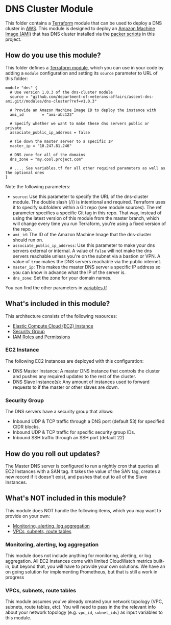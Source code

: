 # DNS Cluster Module
This folder contains a [Terraform](https://www.terraform.io/) module that can be used to deploy a DNS cluster in [AWS](https://aws.amazon.com/). This module is designed to deploy an [Amazon Machine Image (AMI)](https://docs.aws.amazon.com/AWSEC2/latest/UserGuide/AMIs.html) that has DNS cluster installed via the [packer scripts](https://github.com/department-of-veterans-affairs/ascent-dns-ami/tree/master/packer) in this project.

## How do you use this module?
This folder defines a [Terraform module](https://www.terraform.io/docs/modules/usage.html), which you can use in your code by adding a `module` configuration and setting its `source` parameter to URL of this folder:

```
module "dns" {
  # Use version 1.0.3 of the dns-cluster module
  source = "github.com/department-of-veterans-affairs/ascent-dns-ami.git//modules/dns-cluster?ref=v1.0.3"

  # Provide an Amazon Machine Image ID to deploy the instance with
  ami_id        = "ami-abc123"

  # Specify whether we want to make these dns servers public or private
  associate_public_ip_address = false

  # Tie down the master server to a specific IP
  master_ip = "10.247.81.246"

  # DNS zone for all of the domains
  dns_zone = "my.cool.project.com"

  # .... See variables.tf for all other required parameters as well as the optional ones
}
```
Note the following parameters:
- `source`: Use this parameter to specify the URL of the dns-cluster module. The double slash (//) is intentional and required. Terraform uses it to specify subfolders within a Git repo (see module sources). The ref parameter specifies a specific Git tag in this repo. That way, instead of using the latest version of this module from the master branch, which will change every time you run Terraform, you're using a fixed version of the repo.
- `ami_id`: The ID of the Amazon Machine Image that the dns-cluster should run on.
- `associate_public_ip_address`: Use this parameter to make your dns servers external or internal. A value of `false` will not make the dns servers reachable unless you're on the subnet via a bastion or VPN. A value of `true` makes the DNS servers reachable via the public internet.
- `master_ip`: This makes the master DNS server a specific IP address so you can know in advance what the IP of the server is.
- `dns_zone`: Set the zone for your domain names.

You can find the other parameters in [variables.tf](https://github.com/department-of-veterans-affairs/ascent-dns-ami/blob/master/modules/dns-cluster/variables.tf)


## What's included in this module?
This architecture consists of the following resources:
- [Elastic Compute Cloud (EC2) Instance](#ec2-instance)
- [Security Group](#security-group)
- [IAM Roles and Permissions](#iam-roles-and-permissions)

### EC2 Instance
The following EC2 Instances are deployed with this configuration:
- DNS Master Instance: A master DNS instance that controls the cluster and pushes any required updates to the rest of the cluster.
- DNS Slave Instance(s): Any amount of instances used to forward requests to if the master or other slaves are down.

### Security Group
The DNS servers have a security group that allows:
- Inbound UDP & TCP traffic through a DNS port (default 53) for specified CIDR blocks.
- Inbound UDP & TCP traffic for specific security group IDs.
- Inbound SSH traffic through an SSH port (default 22)

## How do you roll out updates?
The Master DNS server is configured to run a nightly cron that queries all EC2 Instances with a SAN tag. It takes the value of the SAN tag, creates a new record if it doesn't exist, and pushes that out to all of the Slave Instances.


## What's NOT included in this module?
This module does NOT handle the following items, which you may want to provide on your own:
- [Monitoring, alerting, log aggregation](#monitoring-alerting-log-aggregation)
- [VPCs, subnets, route tables](#vpcs-subnets-route-tables)

### Monitoring, alerting, log aggregation
This module does not include anything for monitoring, alerting, or log aggregation. All EC2 Instances come with limited CloudWatch metrics built-in, but beyond that, you will have to provide your own solutions. We have an on going solution for implementing Prometheus, but that is still a work in progress


### VPCs, subnets, route tables
This module assumes you've already created your network topology (VPC, subnets, route tables, etc). You will need to pass in the the relevant info about your network topology (e.g. `vpc_id`, `subnet_ids`) as input variables to this module.
